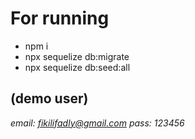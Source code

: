 # For running

- npm i
- npx sequelize db:migrate
- npx sequelize db:seed:all

## (demo user)

_email: fikilifadly@gmail.com pass: 123456_
